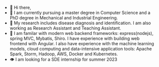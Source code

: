 - 👋 Hi there,
- 📙 I am currently pursuing a master degree in Computer Science and a PhD degree in Mechanical and Industrial Engineering.
- 🔬 My research includes disease diagnosis and identification. I am also working as Research Assistant and Teaching Assistant.
- 👀 I am familar with modern web backend frameworks: express(nodejs), spring MVC, Mybatis, Shiro. I have experience with building web frontend with Angular. I also have experience with the machine learning models, cloud computing and data-intensive application tools: Apache Spark, Storm, Hadoop, AWS, Docker and Kubernetes.
- 👁️ I am looking for a SDE internship for summer 2023


<!---
phoebe20200523/phoebe20200523 is a ✨ special ✨ repository because its `README.md` (this file) appears on your GitHub profile.
You can click the Preview link to take a look at your changes.
--->
